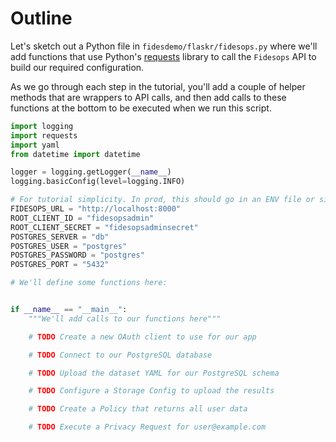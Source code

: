 # Outline


Let's sketch out a Python file in `fidesdemo/flaskr/fidesops.py` where we'll add functions that use Python's [requests](https://docs.python-requests.org/en/latest/)
library to call the `Fidesops` API to build our required configuration.

As we go through each step in the tutorial, you'll add a couple of helper methods that are wrappers to API calls, and
then add calls to these functions at the bottom to be executed when we run this script.

```python
import logging
import requests
import yaml
from datetime import datetime

logger = logging.getLogger(__name__)
logging.basicConfig(level=logging.INFO)

# For tutorial simplicity. In prod, this should go in an ENV file or similar.
FIDESOPS_URL = "http://localhost:8000"
ROOT_CLIENT_ID = "fidesopsadmin"
ROOT_CLIENT_SECRET = "fidesopsadminsecret"
POSTGRES_SERVER = "db"
POSTGRES_USER = "postgres"
POSTGRES_PASSWORD = "postgres"
POSTGRES_PORT = "5432"

# We'll define some functions here:


if __name__ == "__main__":
    """We'll add calls to our functions here"""

    # TODO Create a new OAuth client to use for our app

    # TODO Connect to our PostgreSQL database

    # TODO Upload the dataset YAML for our PostgreSQL schema

    # TODO Configure a Storage Config to upload the results

    # TODO Create a Policy that returns all user data

    # TODO Execute a Privacy Request for user@example.com

```